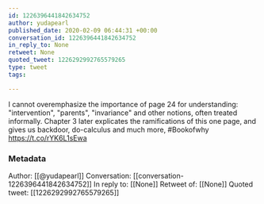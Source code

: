 ```yaml
---
id: 1226396441842634752
author: yudapearl
published_date: 2020-02-09 06:44:31 +00:00
conversation_id: 1226396441842634752
in_reply_to: None
retweet: None
quoted_tweet: 1226292992765579265
type: tweet
tags:

---
```


I cannot overemphasize the importance of page 24 for
understanding: "intervention", "parents", "invariance"
and other notions, often treated informally. Chapter 3 later explicates the ramifications of this one page, and gives us backdoor, do-calculus and much more, #Bookofwhy https://t.co/rYK6L1sEwa

### Metadata

Author: [[@yudapearl]]
Conversation: [[conversation-1226396441842634752]]
In reply to: [[None]]
Retweet of: [[None]]
Quoted tweet: [[1226292992765579265]]
